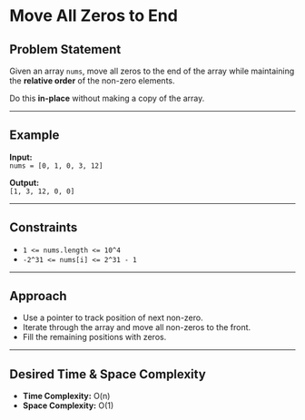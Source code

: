 # Move All Zeros to End

## Problem Statement

Given an array `nums`, move all zeros to the end of the array while maintaining the **relative order** of the non-zero elements.

Do this **in-place** without making a copy of the array.

---

## Example

**Input:**  
`nums = [0, 1, 0, 3, 12]`

**Output:**  
`[1, 3, 12, 0, 0]`

---

## Constraints

- `1 <= nums.length <= 10^4`
- `-2^31 <= nums[i] <= 2^31 - 1`

---

## Approach

- Use a pointer to track position of next non-zero.
- Iterate through the array and move all non-zeros to the front.
- Fill the remaining positions with zeros.

---

## Desired Time & Space Complexity

- **Time Complexity:** O(n)
- **Space Complexity:** O(1)
